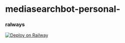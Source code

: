 # mediasearchbot-personal-




### ralways 
[![Deploy on Railway](https://railway.app/button.svg)](https://railway.app/new/template/dlDl92?referralCode=akash2006)
